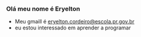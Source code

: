 ### Olá meu nome é Eryelton
- Meu gmaill é eryelton.cordeiro@escola.pr.gov.br
- eu estou interessado em aprender a programar 


<!---
Eryelton/Eryelton is a ✨ special ✨ repository because its `README.md` (this file) appears on your GitHub profile.
You can click the Preview link to take a look at your changes.
--->
